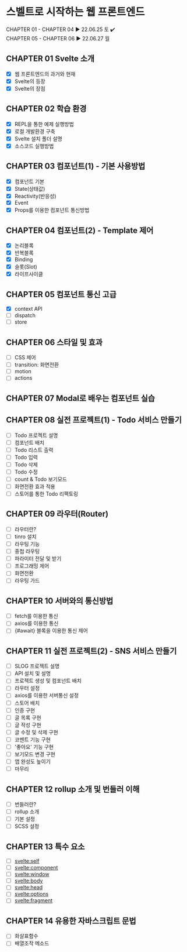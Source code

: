 # 스벨트로 시작하는 웹 프론트엔드

CHAPTER 01 - CHAPTER 04 ▶ 22.06.25 토 ✔️  
CHAPTER 05 - CHAPTER 06 ▶ 22.06.27 월

## CHAPTER 01 Svelte 소개

-   [x] 웹 프론트엔드의 과거와 현재
-   [x] Svelte의 등장
-   [x] Svelte의 장점

## CHAPTER 02 학습 환경

-   [x] REPL을 통한 예제 실행방법
-   [x] 로컬 개발환경 구축
-   [x] Svelte 설치 폴더 설명
-   [x] 소스코드 실행방법

## CHAPTER 03 컴포넌트(1) - 기본 사용방법

-   [x] 컴포넌트 기본
-   [x] State(상태값)
-   [x] Reactivity(반응성)
-   [x] Event
-   [x] Props를 이용한 컴포넌트 통신방법

## CHAPTER 04 컴포넌트(2) - Template 제어

-   [x] 논리블록
-   [x] 반복블록
-   [x] Binding
-   [x] 슬롯(Slot)
-   [x] 라이프사이클

## CHAPTER 05 컴포넌트 통신 고급

-   [x] context API
-   [ ] dispatch
-   [ ] store

## CHAPTER 06 스타일 및 효과

-   [ ] CSS 제어
-   [ ] transition: 화면전환
-   [ ] motion
-   [ ] actions

## CHAPTER 07 Modal로 배우는 컴포넌트 실습

## CHAPTER 08 실전 프로젝트(1) - Todo 서비스 만들기

-   [ ] Todo 프로젝트 설명
-   [ ] 컴포넌트 배치
-   [ ] Todo 리스트 출력
-   [ ] Todo 입력
-   [ ] Todo 삭제
-   [ ] Todo 수정
-   [ ] count & Todo 보기모드
-   [ ] 화면전환 효과 적용
-   [ ] 스토어를 통한 Todo 리팩토링

## CHAPTER 09 라우터(Router)

-   [ ] 라우터란?
-   [ ] tinro 설치
-   [ ] 라우팅 기능
-   [ ] 중첩 라우팅
-   [ ] 파라미터 전달 및 받기
-   [ ] 프로그래밍 제어
-   [ ] 화면전환
-   [ ] 라우팅 가드

## CHAPTER 10 서버와의 통신방법

-   [ ] fetch를 이용한 통신
-   [ ] axios를 이용한 통신
-   [ ] {#await} 블록을 이용한 통신 제어

## CHAPTER 11 실전 프로젝트(2) - SNS 서비스 만들기

-   [ ] SLOG 프로젝트 설명
-   [ ] API 설치 및 설명
-   [ ] 프로젝트 생성 및 컴포넌트 배치
-   [ ] 라우터 설정
-   [ ] axios를 이용한 서버통신 설정
-   [ ] 스토어 배치
-   [ ] 인증 구현
-   [ ] 글 목록 구현
-   [ ] 글 작성 구현
-   [ ] 글 수정 및 삭제 구현
-   [ ] 코멘트 기능 구현
-   [ ] '좋아요' 기능 구현
-   [ ] 보기모드 변경 구현
-   [ ] 앱 완성도 높이기
-   [ ] 마무리

## CHAPTER 12 rollup 소개 및 번들러 이해

-   [ ] 번들러란?
-   [ ] rollup 소개
-   [ ] 기본 설정
-   [ ] SCSS 설정

## CHAPTER 13 특수 요소

-   [ ] <svelte:self>
-   [ ] <svelte:component>
-   [ ] <svelte:window>
-   [ ] <svelte:body>
-   [ ] <svelte:head>
-   [ ] <svelte:options>
-   [ ] <svelte:fragment>

## CHAPTER 14 유용한 자바스크립트 문법

-   [ ] 화살표함수
-   [ ] 배열조작 메소드
